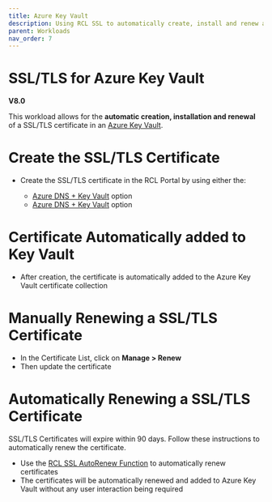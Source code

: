 ```yaml
---
title: Azure Key Vault
description: Using RCL SSL to automatically create, install and renew a SSL/TLS certificates in an Azure Key Vault
parent: Workloads
nav_order: 7
---
```


# SSL/TLS for Azure Key Vault

**V8.0**

This workload allows for the **automatic creation, installation and renewal** of a SSL/TLS certificate in an [Azure Key Vault](https://learn.microsoft.com/en-us/azure/key-vault/general/).

# Create the SSL/TLS Certificate

- Create the SSL/TLS certificate in the RCL Portal by using either the:

    - [Azure DNS + Key Vault](../portal/azure-keyvault.md) option
    - [Azure DNS + Key Vault](../portal/azure-keyvault-san.md) option

# Certificate Automatically added to Key Vault

- After creation, the certificate is automatically added to the Azure Key Vault certificate collection
 
# Manually Renewing a SSL/TLS Certificate

- In the Certificate List, click on **Manage > Renew**
- Then update the certificate

# Automatically Renewing a SSL/TLS Certificate

SSL/TLS Certificates will expire within 90 days. Follow these instructions to automatically renew the certificate.

- Use the [RCL SSL AutoRenew Function](../autorenew/introduction.md) to automatically renew certificates 
- The certificates will be automatically renewed and added to Azure Key Vault without any user interaction being required